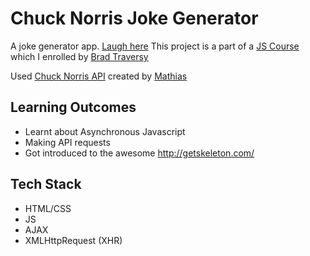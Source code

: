 

# Chuck Norris Joke Generator
A joke generator app.
[Laugh here](https://chuck-norris-joke-generator-mu.vercel.app/)
This project is a part of a [JS Course](udemy.com/course/modern-javascript-from-the-beginning/) which I enrolled by [Brad Traversy](https://github.com/bradtraversy)

Used [Chuck Norris API](https://api.chucknorris.io/) created by [Mathias](https://github.com/matchilling)

## Learning Outcomes
- Learnt about Asynchronous Javascript
- Making API requests
- Got introduced to the awesome http://getskeleton.com/ 


## Tech Stack
- HTML/CSS
- JS
- AJAX 	
- XMLHttpRequest (XHR)

